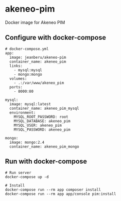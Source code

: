 # akeneo-pim
Docker image for Akeneo PIM

## Configure with docker-compose

```
# docker-compose.yml
app:
  image: jeanberu/akeneo-pim
  container_name: akeneo_pim
  links:
    - mysql:mysql
    - mongo:mongo
  volumes:
    - .:/var/www/akeneo_pim
  ports:
    - 8000:80

mysql:
  image: mysql:latest
  container_name: akeneo_pim_mysql
  environment:
    MYSQL_ROOT_PASSWORD: root
    MYSQL_DATABASE: akeneo_pim
    MYSQL_USER: akeneo_pim
    MYSQL_PASSWORD: akeneo_pim

mongo:
  image: mongo:2.4
  container_name: akeneo_pim_mongo
```

## Run with docker-compose

```
# Run server
docker-compose up -d

# Install
docker-compose run --rm app composer install
docker-compose run --rm app app/console pim:install
```

